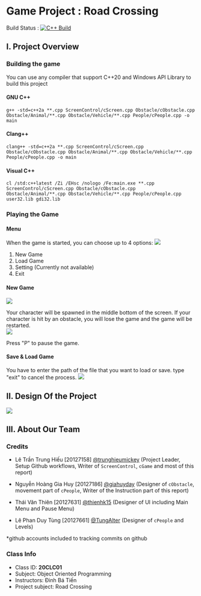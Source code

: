 # Game Project : Road Crossing
Build Status : [![C++ Build](https://github.com/trunghieumickey/team12-hcmus-game-project/actions/workflows/build.yml/badge.svg?branch=main)](https://github.com/trunghieumickey/team12-hcmus-game-project/actions/workflows/build.yml)

## I. Project Overview

### Building the game
You can use any compiler that support C++20 and Windows API Library to build this project

#### GNU C++
```pwsh
g++ -std=c++2a **.cpp ScreenControl/cScreen.cpp Obstacle/cObstacle.cpp Obstacle/Animal/**.cpp Obstacle/Vehicle/**.cpp People/cPeople.cpp -o main
```
#### Clang++

```pwsh
clang++ -std=c++2a **.cpp ScreenControl/cScreen.cpp Obstacle/cObstacle.cpp Obstacle/Animal/**.cpp Obstacle/Vehicle/**.cpp People/cPeople.cpp -o main
```
#### Visual C++
```pwsh
cl /std:c++latest /Zi /EHsc /nologo /Fe:main.exe **.cpp ScreenControl/cScreen.cpp Obstacle/cObstacle.cpp Obstacle/Animal/**.cpp Obstacle/Vehicle/**.cpp People/cPeople.cpp user32.lib gdi32.lib
```
### Playing the Game

#### Menu
When the game is started, you can choose up to 4 options:
![](https://raw.githubusercontent.com/trunghieumickey/team12-hcmus-game-project/main/Picture/Picture1.png)

1. New Game
2. Load Game
3. Setting (Currently not available)
4. Exit

#### New Game
![](https://raw.githubusercontent.com/trunghieumickey/team12-hcmus-game-project/main/Picture/Picture2.png)

Your character will be spawned in the middle bottom of the screen. If your character is hit by an obstacle, you will lose the game and the game will be restarted.<br>
![](https://raw.githubusercontent.com/trunghieumickey/team12-hcmus-game-project/main/Picture/Picture3.png)

Press "P" to pause the game.

#### Save & Load Game

You have to enter the path of the file that you want to load or save. type "exit" to cancel the process.
![](https://raw.githubusercontent.com/trunghieumickey/team12-hcmus-game-project/main/Picture/Picture4.png)


## II. Design Of the Project
![](https://raw.githubusercontent.com/trunghieumickey/team12-hcmus-game-project/main/Picture/Diagram.png)

## III. About Our Team

### Credits

- Lê Trần Trung Hiếu [20127158] [@trunghieumickey](https://github.com/trunghieumickey) (Project Leader, Setup Github workflows, Writer of `ScreenControl`, `cGame` and most of this report)
  
- Nguyễn Hoàng Gia Huy [20127186] [@giahuyday](https://github.com/giahuyday) (Designer of `cObstacle`, movement part of `cPeople`, Writer of the Instruction part of this report)
- Thái Văn Thiên [20127631] [@thienhk15](https://github.com/thienhk15) (Designer of UI including Main Menu and Pause Menu)
- Lê Phan Duy Tùng [20127661] [@TungAlter](https://github.com/TungAlter) (Designer of `cPeople` and Levels)

*github accounts included to tracking commits on github

### Class Info
- Class ID: **20CLC01**
- Subject: 	Object Oriented Programming
- Instructors: Đinh Bá Tiến
- Project subject: Road Crossing
